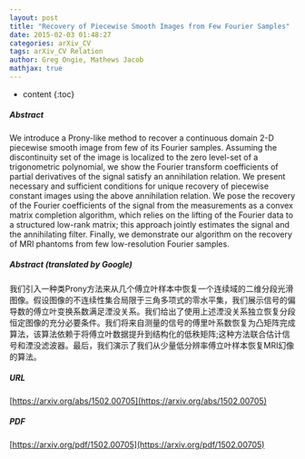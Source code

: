 ```yaml
---
layout: post
title: "Recovery of Piecewise Smooth Images from Few Fourier Samples"
date: 2015-02-03 01:48:27
categories: arXiv_CV
tags: arXiv_CV Relation
author: Greg Ongie, Mathews Jacob
mathjax: true
---
```


* content
{:toc}

##### Abstract
We introduce a Prony-like method to recover a continuous domain 2-D piecewise smooth image from few of its Fourier samples. Assuming the discontinuity set of the image is localized to the zero level-set of a trigonometric polynomial, we show the Fourier transform coefficients of partial derivatives of the signal satisfy an annihilation relation. We present necessary and sufficient conditions for unique recovery of piecewise constant images using the above annihilation relation. We pose the recovery of the Fourier coefficients of the signal from the measurements as a convex matrix completion algorithm, which relies on the lifting of the Fourier data to a structured low-rank matrix; this approach jointly estimates the signal and the annihilating filter. Finally, we demonstrate our algorithm on the recovery of MRI phantoms from few low-resolution Fourier samples.

##### Abstract (translated by Google)
我们引入一种类Prony方法来从几个傅立叶样本中恢复一个连续域的二维分段光滑图像。假设图像的不连续性集合局限于三角多项式的零水平集，我们展示信号的偏导数的傅立叶变换系数满足湮没关系。我们给出了使用上述湮没关系独立恢复分段恒定图像的充分必要条件。我们将来自测量的信号的傅里叶系数恢复为凸矩阵完成算法，该算法依赖于将傅立叶数据提升到结构化的低秩矩阵;这种方法联合估计信号和湮没滤波器。最后，我们演示了我们从少量低分辨率傅立叶样本恢复MRI幻像的算法。

##### URL
[https://arxiv.org/abs/1502.00705](https://arxiv.org/abs/1502.00705)

##### PDF
[https://arxiv.org/pdf/1502.00705](https://arxiv.org/pdf/1502.00705)

